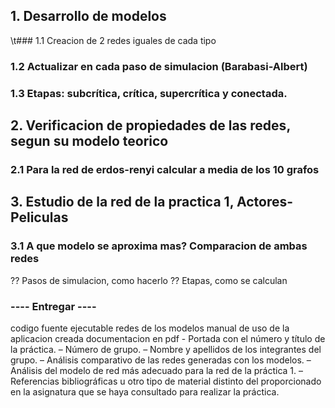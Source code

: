 ## 1. Desarrollo de modelos
\t### 1.1 Creacion de 2 redes iguales de cada tipo
### 1.2 Actualizar en cada paso de simulacion (Barabasi-Albert)
### 1.3 Etapas: subcrítica, crítica, supercrítica y conectada.
## 2. Verificacion de propiedades de las redes, segun su modelo teorico
### 2.1 Para la red de erdos-renyi calcular a media de los 10 grafos
## 3. Estudio de la red de la practica 1, Actores-Peliculas
### 3.1 A que modelo se aproxima mas? Comparacion de ambas redes

?? Pasos de simulacion, como hacerlo
?? Etapas, como se calculan


### ---- Entregar ----


codigo fuente
ejecutable
redes de los modelos
manual de uso de la aplicacion creada
documentacion en pdf
    - Portada con el número y título de la práctica.
    – Número de grupo.
    – Nombre y apellidos de los integrantes del grupo.
    – Análisis comparativo de las redes generadas con los modelos.
    – Análisis del modelo de red más adecuado para la red de la práctica 1.
    – Referencias bibliográficas u otro tipo de material distinto del proporcionado en la asignatura que se haya consultado para realizar la práctica.
